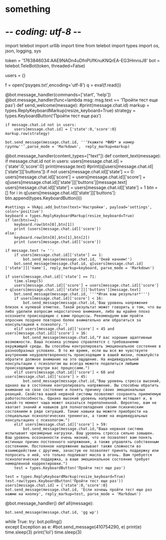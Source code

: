 # something
# -*- coding: utf-8 -*-
import telebot
import urllib
import time
from telebot import types
import os, json, logging, sys

token = '1763846034:AAE9NADn4uDfnPUfKnuKNQrEA-EG3HmnsJ8'
bot = telebot.TeleBot(token, threaded=False)

users = {}

f = open('psyqes.txt',encoding='utf-8')
q = eval(f.read())


@bot.message_handler(commands=['start', 'help'])
@bot.message_handler(func=lambda msg: msg.text == 'Пройти тест еще раз')
def send_welcome(message):
    #print(message.chat.id)
    markup = types.ReplyKeyboardMarkup(resize_keyboard=True)
    strategy = types.KeyboardButton('Пройти тест еще раз')
    
    if message.chat.id not in users:
        users[message.chat.id] = {'state':0,'score':0}
    markup.row(strategy)

    bot.send_message(message.chat.id, '''Укажите *ФИО* и номер группы''',parse_mode = 'Markdown',  reply_markup=markup)





@bot.message_handler(content_types=["text"])
def content_text(message):
    if message.chat.id not in users:
        users[message.chat.id] = {'state':0,'score':0}
    print(message.text)
    #print(q[users[message.chat.id]['state']]['buttons'])
    if not users[message.chat.id]['state'] == 0:
        users[message.chat.id]['score'] = users[message.chat.id]['score'] + q[users[message.chat.id]['state']]['buttons'][message.text]
    users[message.chat.id]['state'] = users[message.chat.id]['state'] + 1
    btn = []
    for i in q[users[message.chat.id]['state']]['buttons']:
        btn.append(types.KeyboardButton(i))

    #settings = VkApi.add_button(text='Настройки', payload='settings', color='positive')
    keyboard = types.ReplyKeyboardMarkup(resize_keyboard=True)
    if len(btn)==2:
        keyboard.row(btn[0],btn[1])
        print (users[message.chat.id]['score'])
    else:
        keyboard.row(btn[0],btn[1],btn[2])
        print (users[message.chat.id]['score'])

    if message.text != '':
        if users[message.chat.id]['state'] == 1:
            bot.send_message(message.chat.id, 'Окей начнем!')
        bot.send_message(message.chat.id, q[users[message.chat.id]['state']]['name'], reply_markup=keyboard, parse_mode = 'Markdown')

    if users[message.chat.id]['state'] == 71:
        time.sleep(5)
        users[message.chat.id]['score'] = users[message.chat.id]['score'] + q[users[message.chat.id]['state']]['buttons'][message.text]
        bot.send_message(message.chat.id, '''*Итак ваш результат*''')
        if users[message.chat.id]['score'] < 16:
            bot.send_message(message.chat.id,'Ваш уровень напряжения близок к нулевой отметке. Такой результат может говорить о том, что вы либо уделили вопросам недостаточно внимания, либо вы крайне плохо осознаете происходящие с вами процессы. Рекомендуем вам пройти опросник позднее повторно более внимательно или обратиться за консультацией к психологу.')
        elif users[message.chat.id]['score'] < 45 and users[message.chat.id]['score'] > 16:
            bot.send_message(message.chat.id,"У вас хорошие адаптивные возможности. Ваша психика успешно справляется с требованиями окружающей среды. Вы способны контролировать эмоциональное состояние в разнообразных условиях. В то же время, если вы все же чувствуете внутреннюю неудовлетворенность происходящим в вашей жизни, пожалуйста обратите должное внимание на это ощущение. На индивидуальной консультации с психологом вы всегда можете поделиться любыми происходящими внутри вас процессами.")
        elif users[message.chat.id]['score'] < 60 and users[message.chat.id]['score'] > 45:
            bot.send_message(message.chat.id,"Ваш уровень стресса высокий, однако вы в состоянии контролировать напряжение. Вы способны обратить внимание на свое состояние и понять причину своих эмоциональных реакций. Свойства вашей нервной системы позволяют сохранять приемлемую работоспособность. Однако высокий уровень напряжения истощает и, в какой-то момент чаша может оказаться переполненной. Вероятно, вам не хватает знаний и навыков для полноговладения своим психическим состоянием в ряде ситуаций. Такие навыки вы можете приобрести на специальных психологических тренингах, а также на индивидуальных консультациях с психологом.")
        elif users[message.chat.id]['score'] > 59:
            bot.send_message(message.chat.id,"Ваша нервная система испытывает чрезмерные нагрузки. Ваш уровень стресса сильно завышен. Ваш уровень осознанности очень низкий, что не позволяет вам понять истинных причин постоянного напряжения, а также управлять собственным состоянием. Постоянное напряжение вызывает также сложности во взаимодействии с другими, зачастую не позволяет принять поддержку или попросить о ней, что только подливает масла в огонь. Вам требуется психологическая поддержка, а ваше эмоциональное состояние требует немедленной корректировки.")
        test = types.KeyboardButton('Пройти тест еще раз')

    test = types.ReplyKeyboardMarkup(resize_keyboard=True)    
    test.row(types.KeyboardButton('Пройти тест еще раз'))
    users[message.chat.id] = {'state':0,'score':0}
    bot.send_message(message.chat.id, 'Если хочешь пройти тест еще раз нажми на кнопку', reply_markup=test, parse_mode = 'Markdown')
        

@bot.message_handler()
def all(message):

    bot.send_message(message.chat.id, 'gg wp')
     

while True:
    try:
        bot.polling()    
    except Exception as e:
        #bot.send_message(410754290, e)
        print(e)
        time.sleep(3)
    print('lol')
    time.sleep(3)
